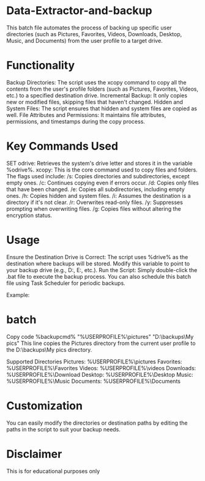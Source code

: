 # Data-Extractor-and-backup
This batch file automates the process of backing up specific user directories (such as Pictures, Favorites, Videos, Downloads, Desktop, Music, and Documents) from the user profile to a target drive.

# Functionality
Backup Directories: The script uses the xcopy command to copy all the contents from the user's profile folders (such as Pictures, Favorites, Videos, etc.) to a specified destination drive.
Incremental Backup: It only copies new or modified files, skipping files that haven't changed.
Hidden and System Files: The script ensures that hidden and system files are copied as well.
File Attributes and Permissions: It maintains file attributes, permissions, and timestamps during the copy process.
# Key Commands Used
SET odrive: Retrieves the system's drive letter and stores it in the variable %odrive%.
xcopy: This is the core command used to copy files and folders. The flags used include:
/s: Copies directories and subdirectories, except empty ones.
/c: Continues copying even if errors occur.
/d: Copies only files that have been changed.
/e: Copies all subdirectories, including empty ones.
/h: Copies hidden and system files.
/i: Assumes the destination is a directory if it's not clear.
/r: Overwrites read-only files.
/y: Suppresses prompting when overwriting files.
/g: Copies files without altering the encryption status.

# Usage
Ensure the Destination Drive is Correct: The script uses %drive% as the destination where backups will be stored. Modify this variable to point to your backup drive (e.g., D:\, E:\, etc.).
Run the Script: Simply double-click the .bat file to execute the backup process. You can also schedule this batch file using Task Scheduler for periodic backups.

Example:
# batch
Copy code
%backupcmd% "%USERPROFILE%\pictures" "D:\backups\My pics"
This line copies the Pictures directory from the current user profile to the D:\backups\My pics directory.

Supported Directories
Pictures: %USERPROFILE%\pictures
Favorites: %USERPROFILE%\Favorites
Videos: %USERPROFILE%\videos
Downloads: %USERPROFILE%\Download
Desktop: %USERPROFILE%\Desktop
Music: %USERPROFILE%\Music
Documents: %USERPROFILE%\Documents
# Customization
You can easily modify the directories or destination paths by editing the paths in the script to suit your backup needs.
# Disclaimer
This is for educational purposes only
